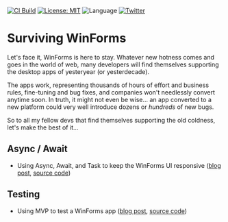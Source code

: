[![CI Build](https://github.com/grantwinney/SurvivingWinForms/actions/workflows/dotnet.yml/badge.svg?branch=master)](https://github.com/grantwinney/SurvivingWinForms/actions/workflows/dotnet.yml)
[![License: MIT](https://img.shields.io/badge/License-MIT-green.svg)](https://opensource.org/licenses/MIT)
![Language](https://img.shields.io/github/languages/top/grantwinney/SurvivingWinForms.svg)
[![Twitter](https://img.shields.io/twitter/url/http/shields.io.svg)](https://twitter.com/intent/tweet?url=https%3A%2F%2Fgithub.com%2Fgrantwinney%2FSurvivingWinForms&text=We%27re%20stuck%20with%20it..%20let%27s%20make%20the%20best%20of%20it.&hashtags=winforms,csharp)

# Surviving WinForms

Let's face it, WinForms is here to stay. Whatever new hotness comes and goes in the world of web, many developers will find themselves supporting the desktop apps of yesteryear (or yesterdecade).

The apps work, representing thousands of hours of effort and business rules, fine-tuning and bug fixes, and companies won't needlessly convert anytime soon. In truth, it might not even be wise... an app converted to a new platform could very well introduce dozens or _hundreds_ of new bugs.

So to all my fellow devs that find themselves supporting the old coldness, let's make the best of it...

## Async / Await

* Using Async, Await, and Task to keep the WinForms UI responsive ([blog post](https://grantwinney.com/using-async-await-and-task-to-keep-the-winforms-ui-more-responsive/), [source code](https://github.com/grantwinney/SurvivingWinForms/tree/master/Threading/AsyncAwait))

## Testing 

* Using MVP to test a WinForms app ([blog post](https://grantwinney.com/its-possible-to-test-a-winforms-app-using-mvp/), [source code](https://github.com/grantwinney/SurvivingWinForms/tree/master/Testing/MVP))
